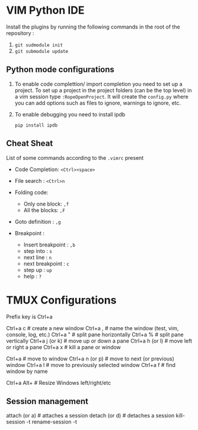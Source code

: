 VIM Python IDE
===============

Install the plugins by running the following commands in the root of the
repository : 

1. ``git sudmodule init``
2. ``git submodule update`` 

Python mode configurations
--------------------------

1. To enable code complettion/ import completion you need to set up a project.
To set up a project in the project folders (can be the top level) in a vim
session type ``:RopeOpenProject``. It will create the ``config.py`` where you
can add options such as files to ignore, warnings to ignore, etc.

2. To enable debugging you need to install ipdb

    ``pip install ipdb``


Cheat Sheat
------------

List of some commands according to the ``.vimrc`` present

* Code Completion: ``<Ctrl><space>``

* File search : ``<Ctrl>n``

* Folding code:

    * Only one block: ``,f``
    * All the blocks: ``,F``

* Goto definition : ``,g``

* Breakpoint :

    * Insert breakpoint : ``,b``
    * step into : ``s``
    * next line : ``n``
    * next breakpoint : ``c``
    * step up : ``up``
    * help : ``?``



TMUX Configurations
===================
Prefix key is Ctrl+a

Ctrl+a c             # create a new window
Ctrl+a ,             # name the window (test, vim, console, log, etc.)
Ctrl+a "             # split pane horizontally
Ctrl+a %             # split pane vertically
Ctrl+a j (or k)      # move up or down a pane
Ctrl+a h (or l)      # move left or right a pane
Ctrl+a x             # kill a pane or window

Ctrl+a <number>      # move to window <number>
Ctrl+a n (or p)      # move to next (or previous) window
Ctrl+a l             # move to previously selected window
Ctrl+a f             # find window by name

Ctrl+a Alt+<left>    # Resize Windows left/right/etc

Session management
-------------------
attach (or a) # attaches a session 
detach (or d) # detaches a session 
kill-session -t <session id> 
rename-session -t <old> <new> 


